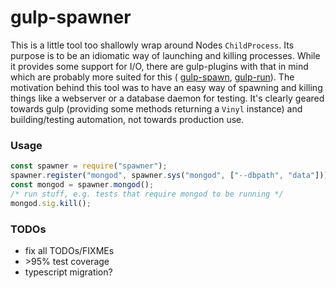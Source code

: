# gulp-spawner

This is a little tool too shallowly wrap around Nodes `ChildProcess`. Its
purpose is to be an idiomatic way of launching and killing processes. While it
provides some support for I/O, there are gulp-plugins with that in mind which
are probably more suited for this (
[gulp-spawn](https://www.npmjs.com/package/gulp-spawn),
[gulp-run](https://www.npmjs.com/package/gulp-run)).
The motivation behind this tool was to have an easy way of spawning and killing
things like a webserver or a database daemon for testing. It's clearly geared
towards gulp (providing some methods returning a `Vinyl` instance) and
building/testing automation, not towards production use.

### Usage

```javascript
const spawner = require("spawner");
spawner.register("mongod", spawner.sys("mongod", ["--dbpath", "data"]));
const mongod = spawner.mongod();
/* run stuff, e.g. tests that require mongod to be running */
mongod.sig.kill();
```

### TODOs

- fix all TODOs/FIXMEs
- &gt;95% test coverage
- typescript migration?
